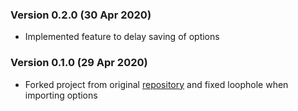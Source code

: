 ### Version 0.2.0 (30 Apr 2020)
* Implemented feature to delay saving of options

### Version 0.1.0 (29 Apr 2020)
* Forked project from original [repository](https://github.com/proginosko/LeechBlockNG) and fixed loophole when importing options
